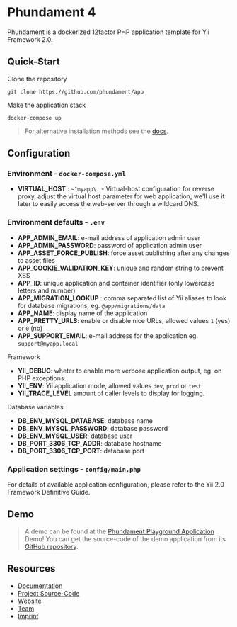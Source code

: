 Phundament 4
============

Phundament is a dockerized 12factor PHP application template for Yii Framework 2.0.


Quick-Start
-----------

Clone the repository

    git clone https://github.com/phundament/app 

Make the application stack

    docker-compose up

> For alternative installation methods see the [docs](docs/20-installation-composer.md).


Configuration
-------------

### Environment - `docker-compose.yml`
     
 - **VIRTUAL_HOST** : `~^myapp\.` - Virtual-host configuration for reverse proxy, adjust the virtual host parameter 
    for web application, we'll use it later to easily access the web-server through a wildcard DNS.


### Environment defaults - `.env`

 - **APP_ADMIN_EMAIL**: e-mail address of application admin user
 - **APP_ADMIN_PASSWORD**: password of application admin user
 - **APP_ASSET_FORCE_PUBLISH**: force asset publishing after any changes to asset files
 - **APP_COOKIE_VALIDATION_KEY**: unique and random string to prevent XSS
 - **APP_ID**: unique application and container identifier (only lowercase letters and number)
 - **APP_MIGRATION_LOOKUP** : comma separated list of Yii aliases to look for database migrations, eg. `@app/migrations/data`
 - **APP_NAME**: display name of the application
 - **APP_PRETTY_URLS**: enable or disable nice URLs, allowed values `1` (yes) or `0` (no)
 - **APP_SUPPORT_EMAIL**: e-mail address for the application eg. `support@myapp.local`
 
 Framework
 
 - **YII_DEBUG**: wheter to enable more verbose application output, eg. on PHP exceptions.
 - **YII_ENV**: Yii application mode, allowed values `dev`, `prod` or `test`
 - **YII_TRACE_LEVEL** amount of caller levels to display for logging.
 
 Database variables
 
 - **DB_ENV_MYSQL_DATABASE**: database name
 - **DB_ENV_MYSQL_PASSWORD**: database password
 - **DB_ENV_MYSQL_USER**: database user
 - **DB_PORT_3306_TCP_ADDR**: database hostname
 - **DB_PORT_3306_TCP_PORT**: database port

### Application settings - `config/main.php`

For details of available application configuration, please refer to the Yii 2.0 Framework Definitive Guide. 


Demo
----

> A demo can be found at  the [Phundament Playground Application](https://github.com/phundament/playground/blob/master/README.md#phundament-developer-playground) Demo! 
> You can get the source-code of the demo application from its [GitHub repository](https://github.com/phundament/playground).


Resources
---------

- [Documentation](docs/README.md)
- [Project Source-Code](https://github.com/phundament/app)
- [Website](http://phundament.com)
- [Team](https://github.com/orgs/phundament/teams)
- [Imprint](http://herzogkommunikation.de/de/impressum-7.html)
